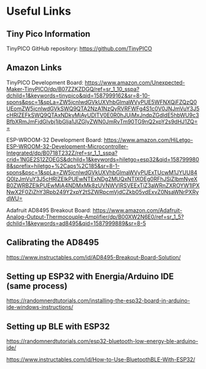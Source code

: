 # Useful Links

## Tiny Pico Information
TinyPICO GitHub repository: https://github.com/TinyPICO

## Amazon Links
TinyPICO Development Board: https://www.amazon.com/Unexpected-Maker-TinyPICO/dp/B07ZZKZDGQ/ref=sr_1_10_sspa?dchild=1&keywords=tinypico&qid=1587999162&sr=8-10-spons&psc=1&spLa=ZW5jcnlwdGVkUXVhbGlmaWVyPUE5WFNXQjFZQzQ0UEomZW5jcnlwdGVkSWQ9QTA2NzA1NzQyRVRFWFg4S1c0V0JNJmVuY3J5cHRlZEFkSWQ9QTAxNDkyMjAyUDlTV0E0R0hJUjMxJndpZGdldE5hbWU9c3BfbXRmJmFjdGlvbj1jbGlja1JlZGlyZWN0JmRvTm90TG9nQ2xpY2s9dHJ1ZQ==

ESP-WROOM-32 Development Board:
https://www.amazon.com/HiLetgo-ESP-WROOM-32-Development-Microcontroller-Integrated/dp/B0718T232Z/ref=sr_1_1_sspa?crid=1NGE2S12ZOEGS&dchild=1&keywords=hiletgo+esp32&qid=1587999808&sprefix=hiletgo+%2Caps%2C185&sr=8-1-spons&psc=1&spLa=ZW5jcnlwdGVkUXVhbGlmaWVyPUExTUcwM1JYUU84Q0IzJmVuY3J5cHRlZElkPUEwNTExNDg2MUQxNTlXOEg0RFhJSiZlbmNyeXB0ZWRBZElkPUEwMjA4NDMxMk8zUVNWVlRSVEExTiZ3aWRnZXROYW1lPXNwX2F0ZiZhY3Rpb249Y2xpY2tSZWRpcmVjdCZkb05vdExvZ0NsaWNrPXRydWU=

Adafruit AD8495 Breakout Board:
https://www.amazon.com/Adafruit-Analog-Output-Thermocouple-Amplifier/dp/B00XW2N6E0/ref=sr_1_5?dchild=1&keywords=ad8495&qid=1587999889&sr=8-5

## Calibrating the AD8495
https://www.instructables.com/id/AD8495-Breakout-Board-Solution/

## Setting up ESP32 with Energia/Arduino IDE (same process)
https://randomnerdtutorials.com/installing-the-esp32-board-in-arduino-ide-windows-instructions/

## Setting up BLE with ESP32
https://randomnerdtutorials.com/esp32-bluetooth-low-energy-ble-arduino-ide/

https://www.instructables.com/id/How-to-Use-BluetoothBLE-With-ESP32/

